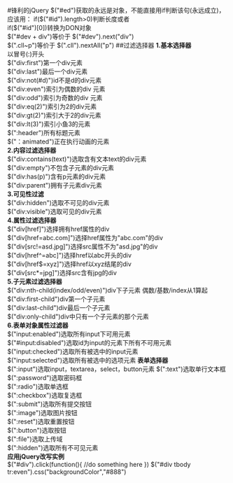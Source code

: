#锋利的jQuery
$("#ed")获取的永远是对象，不能直接用if判断该句(永远成立)，应该用：  
if($("#id").length>0)判断长度或者  
if($("#id")[0])转换为DON对象  
$("#dev + div")等价于 $("#dev").next("div")  
$(".cll~p")等价于 $(".cll").nextAll("p")
##过滤选择器
**1.基本选择器**  
以冒号(:)开头  
$("div:first")第一个div元素  
$("div:last")最后一个div元素  
$("div:not(#d)")id不是d的div元素  
$("div:even")索引为偶数的div 元素  
$("div:odd")索引为奇数的div 元素  
$("div:eq(2)")索引为2的div元素  
$("div:gt(2)")索引大于2的div元素  
$("div:lt(3)")索引小鱼3的元素  
$(":header")所有标题元素  
$("：animated")正在执行动画的元素  
**2.内容过滤选择器**   
$("div:contains(text)")选取含有文本text的div元素  
$("div:empty")不包含子元素的div元素  
$("div:has(p)")含有p元素的div元素  
$("div:parent")拥有子元素div元素  
**3.可见性过滤**  
$("div:hidden")选取不可见的div元素  
$("div:visible")选取可见的div元素  
**4.属性过滤选择器**  
$("div[href]")选择拥有href属性的div  
$("div[href=abc.com]")选择href属性为"abc.com"的div  
$("div[src!=asd.jpg]")选择src属性不为"asd.jpg"的div  
$("div[href^=abc]")选择href以abc开头的div  
$("div[href$=xyz]")选择href以xyz结尾的div  
$("div[src*=jpg]")选择src含有jpg的div  
**5.子元素过滤选择器**  
$("div:nth-child(index/odd/even)")div下子元素 偶数/基数/index从1算起    
$("div:first-child")div第一个子元素  
$("div:last-child")div最后一个子元素  
$("div:only-child")div中只有一个子元素的那个元素  
**6.表单对象属性过滤器**  
$("input:enabled")选取所有input下可用元素   
$("#input:disabled")选取id为input的元素下所有不可用元素      
$("input:checked")选取所有被选中的input元素    
$("input:selected")选取所有被选中的选项元素
**表单选择器**  
$(":input")选取input，textarea，select，button元素
$(":text")选取单行文本框  
$(":password")选取密码框  
$(":radio")选取单选框  
$(":checkbox")选取复选框  
$(":submit")选取所有提交按钮  
$(":image")选取图片按钮  
$(":reset")选取重置按钮  
$(":button")选取按钮  
$(":file")选取上传域     
$(":hidden")选取所有不可见元素    
**应用jQuery改写实例**  
$("#div").click(function(){
//do something here
})
$("#div tbody tr:even").css("backgroundColor","#888")  













      
